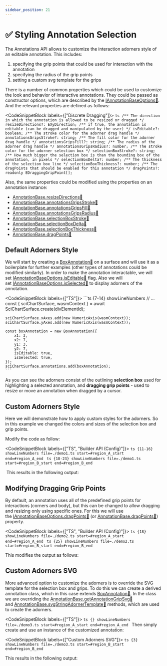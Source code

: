 ```yaml
---
sidebar_position: 21
---
```


# ✅ Styling Annotation Selection

The Annotations API allows to customize the interaction adorners style of an editable annotation. This includes:

1.  specifying the grip points that could be used for interaction with the annotation
2.  specifying the radius of the grip points
3.  setting a custom svg template for the grips

There is a number of common properties which could be used to customize the look and behavior of interactive annotations. They could be passed as constructor options, which are described by the [IAnnotationBaseOptions:blue_book:](https://www.scichart.com/documentation/js/current/typedoc/interfaces/iannotationbaseoptions.html). And the relevant properties are defined as follows:

<CodeSnippetBlock labels={["Discrete Dragging"]}>
    ```ts
    /** The direction in which the annotation is allowed to be resized or dragged */
    resizeDirections?: EXyDirection;
    /** if true, the annotation is editable (can be dragged and manipulated by the user) */
    isEditable?: boolean;
    /** The stroke color for the adorner drag handle */
    annotationsGripsStroke?: string;
    /** The fill color for the adorner drag handle */
    annotationsGripsFill?: string;
    /** The radius of the adorner drag handle */
    annotationsGripsRadius?: number;
    /** The stroke color for the adorner selection box */
    selectionBoxStroke?: string;
    /** How much bigger the selection box is than the bounding box of the annotation, in pixels */
    selectionBoxDelta?: number;
    /** The thickness of the selection box line */
    selectionBoxThickness?: number;
    /** The dragPoints that should be enabled for this annotation */
    dragPoints?: readonly EDraggingGripPoint[];
    ```
</CodeSnippetBlock>

Also, the same properties could be modified using the properties on an annotation instance:

*   [AnnotationBase.resizeDirections:blue_book:](https://www.scichart.com/documentation/js/current/typedoc/classes/textannotation.html#resizedirections)
*   [AnnotationBase.annotationsGripsStroke:blue_book:](https://www.scichart.com/documentation/js/current/typedoc/classes/textannotation.html#annotationsgripsstroke)
*   [AnnotationBase.annotationsGripsFill:blue_book:](https://www.scichart.com/documentation/js/current/typedoc/classes/textannotation.html#annotationsgripsfill)
*   [AnnotationBase.annotationsGripsRadius:blue_book:](https://www.scichart.com/documentation/js/current/typedoc/classes/textannotation.html#annotationsgripsradius)
*   [AnnotationBase.selectionBoxStroke:blue_book:](https://www.scichart.com/documentation/js/current/typedoc/classes/textannotation.html#selectionboxstroke)
*   [AnnotationBase.selectionBoxDelta:blue_book:](https://www.scichart.com/documentation/js/current/typedoc/classes/textannotation.html#selectionboxdelta)
*   [AnnotationBase.selectionBoxThickness:blue_book:](https://www.scichart.com/documentation/js/current/typedoc/classes/textannotation.html#selectionboxthickness)
*   [AnnotationBase.dragPoints:blue_book:](https://www.scichart.com/documentation/js/current/typedoc/classes/textannotation.html#dragpoints)

Default Adorners Style
----------------------

We will start by creating a [BoxAnnotation:blue_book:](https://www.scichart.com/documentation/js/current/typedoc/classes/boxannotation.html) on a surface and will use it as a boilerplate for further examples (other types of annotations could be modified similarly). In order to make the annotation interactable, we will set [IAnnotationBaseOptions.isEditable:blue_book:](https://www.scichart.com/documentation/js/current/typedoc/interfaces/iannotationbaseoptions.html#iseditable) flag. Also we will set [IAnnotationBaseOptions.isSelected:blue_book:](https://www.scichart.com/documentation/js/current/typedoc/interfaces/iannotationbaseoptions.html#isselected) to display adorners of the annotation.

<CodeSnippetBlock labels={["TS"]}>
    ```ts {7-14} showLineNumbers
    // ...
    const { sciChartSurface, wasmContext } = await SciChartSurface.create(divElementId);

    sciChartSurface.xAxes.add(new NumericAxis(wasmContext));
    sciChartSurface.yAxes.add(new NumericAxis(wasmContext));

    const boxAnnotation = new BoxAnnotation({
        x1: 3,
        x2: 7,
        y1: 3,
        y2: 7,
        isEditable: true,
        isSelected: true,
    });
    sciChartSurface.annotations.add(boxAnnotation);
    ```
</CodeSnippetBlock>

As you can see the adorners consist of the outlining **selection box** used for highlighting a selected annotation, and **dragging grip points** - used to resize or move an annotation when dragged by a cursor. 

<CenteredImageWrapper 
    src="/images/DefaultAdorners.png"
/>

Custom Adorners Style
---------------------

Here we will demonstrate how to apply custom styles for the adorners. So in this example we changed the colors and sizes of the selection box and grip points.

Modify the code as follow:

<CodeSnippetBlock labels={["TS", "Builder API (Config)"]}>
    ```ts {11-16} showLineNumbers file=./demo1.ts start=#region_A_start end=#region_A_end
    ```
    ```ts {18-23} showLineNumbers file=./demo1.ts start=#region_B_start end=#region_B_end
    ```
</CodeSnippetBlock>

 This results in the following output:

<LiveDocSnippet name="./demo1" />

Modifying Dragging Grip Points
------------------------------

By default, an annotation uses all of the predefined grip points for interactions (corners and body), but this can be changed to allow dragging and resizing only using specific ones. For this we will use the [IAnnotationBaseOptions.dragPoints:blue_book:](https://www.scichart.com/documentation/js/current/typedoc/interfaces/iannotationbaseoptions.html#dragpoints) (or [AnnotationBase.dragPoints:blue_book:](https://www.scichart.com/documentation/js/current/typedoc/classes/annotationbase.html#dragpoints)) property.

<CodeSnippetBlock labels={["TS", "Builder API (Config)"]}>
    ```ts {18} showLineNumbers file=./demo2.ts start=#region_A_start end=#region_A_end
    ```
    ```ts {25} showLineNumbers file=./demo2.ts start=#region_B_start end=#region_B_end
    ```
</CodeSnippetBlock>

This modifies the output as follows: 

<LiveDocSnippet name="./demo2" />

Custom Adorners SVG
-------------------

More advanced option to customize the adorners is to override the SVG template for the selection box and grips. To do this we can create a derived annotation class, which in this case extends [BoxAnnotation:blue_book:](https://www.scichart.com/documentation/js/current/typedoc/classes/boxannotation.html). In the class we are overriding the [AnnotationBase.getAnnotationGripSvg:blue_book:](https://www.scichart.com/documentation/js/current/typedoc/classes/annotationbase.html#getannotationgripsvg) and [AnnotationBase.svgStringAdornerTemplate:blue_book:](https://www.scichart.com/documentation/js/current/typedoc/classes/annotationbase.html#svgstringadornertemplate) methods, which are used to create the adorners.

<CodeSnippetBlock labels={["TS"]}>
    ```ts {} showLineNumbers file=./demo3.ts start=#region_A_start end=#region_A_end
    ```
</CodeSnippetBlock>
Then simply create and use an instance of the customized annotation:

<CodeSnippetBlock labels={["Custom Adorners SVG"]}>
    ```ts {3} showLineNumbers file=./demo3.ts start=#region_B_start end=#region_B_end
    ```
</CodeSnippetBlock>

This results in the following output:

<LiveDocSnippet name="./demo3" />